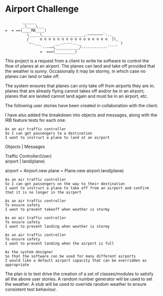 Airport Challenge
=================

```
        ______
        _\____\___
=  = ==(____MA____)
          \_____\___________________,-~~~~~~~`-.._
          /     o o o o o o o o o o o o o o o o  |\_
          `~-.__       __..----..__                  )
                `---~~\___________/------------`````
                =  ===(_________)

```

This project is a request from a client to write he software to control the flow of planes at an airport. The planes can land and take off provided that the weather is sunny. Occasionally it may be stormy, in which case no planes can land or take off.  

The system ensures that planes can only take off from airports they are in; planes that are already flying cannot takes off and/or be in an airport; planes that are landed cannot land again and must be in an airport, etc.

The following user stories have been created in collaboration with the client. 

I have also added the breakdown into objects and messages, along with the IRB feature tests for each one:

```
As an air traffic controller 
So I can get passengers to a destination 
I want to instruct a plane to land at an airport
```
Objects                      |          Messages

Traffic Controller(User)			
airport 					 |   		land(plane)

airport = Airport.new
plane = Plane.new
airport.land(plane)

```
As an air traffic controller 
So I can get passengers on the way to their destination 
I want to instruct a plane to take off from an airport and confirm that it is no longer in the airport
```

```
As an air traffic controller 
To ensure safety 
I want to prevent takeoff when weather is stormy 
```
```
As an air traffic controller 
To ensure safety 
I want to prevent landing when weather is stormy 
```
```
As an air traffic controller 
To ensure safety 
I want to prevent landing when the airport is full 
```
```
As the system designer
So that the software can be used for many different airports
I would like a default airport capacity that can be overridden as appropriate 
```

The plan is to test drive the creation of a set of classes/modules to satisfy all the above user stories. 
A random number generator will be used to set the weather. 
A stub will be used to override random weather to ensure consistent test behaviour.



